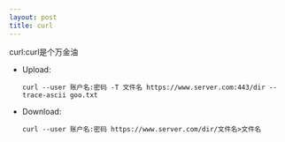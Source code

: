 ```yaml
---
layout: post
title: curl
---
```


curl:curl是个万金油

- Upload:
  ```shell
  curl --user 账户名:密码 -T 文件名 https://www.server.com:443/dir --trace-ascii goo.txt 
  ```

- Download:
  ```shell
  curl --user 账户名:密码 https://www.server.com/dir/文件名>文件名 
  ```

